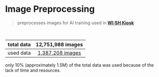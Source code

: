 # Image Preprocessing

> preprocesses images for AI training used in **[WI:SH Kiosk](https://github.com/Team-ToyoTech/W.I.S.H.-Kiosk)**

<br>

| total data | 12,751,988 images |
| :--------: | :---------------: |
| used data  | [1,387,208 images](https://drive.google.com/file/d/1L9opaEPhYD0AOANqlbxUC546euTgxaAk/view?usp=sharing) |

only 10% (approximately 1.5M) of the total data was used because of the lack of time and resources.
